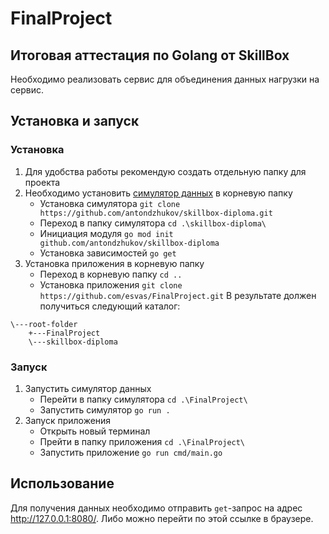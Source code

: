 # FinalProject
## Итоговая аттестация по Golang от SkillBox

Необходимо реализовать сервис для объединения данных нагрузки на сервис.

## Установка и запуск

### Установка
1. Для удобства работы рекомендую создать отдельную папку для проекта 
2. Необходимо установить [симулятор данных](https://github.com/antondzhukov/skillbox-diploma) в корневую папку  
   * Установка симулятора `git clone https://github.com/antondzhukov/skillbox-diploma.git`
   * Переход в папку симулятора `cd .\skillbox-diploma\`
   * Инициация модуля `go mod init github.com/antondzhukov/skillbox-diploma`
   * Установка зависимостей `go get`
3. Установка приложения в корневую папку  
   * Переход в корневую папку `cd ..`
   * Установка приложения `git clone https://github.com/esvas/FinalProject.git`
   В результате должен получиться следующий каталог:
```
\---root-folder
    +---FinalProject
    \---skillbox-diploma
```
### Запуск
1. Запустить симулятор данных
   * Перейти в папку симулятора `cd .\FinalProject\`
   * Запустить симулятор `go run .`
2. Запуск приложения
   * Открыть новый терминал
   * Прейти в папку приложения `cd .\FinalProject\`
   * Запустить приложение `go run cmd/main.go`

## Использование
Для получения данных необходимо отправить `get`-запрос на адрес http://127.0.0.1:8080/. Либо можно перейти по этой ссылке в браузере.
